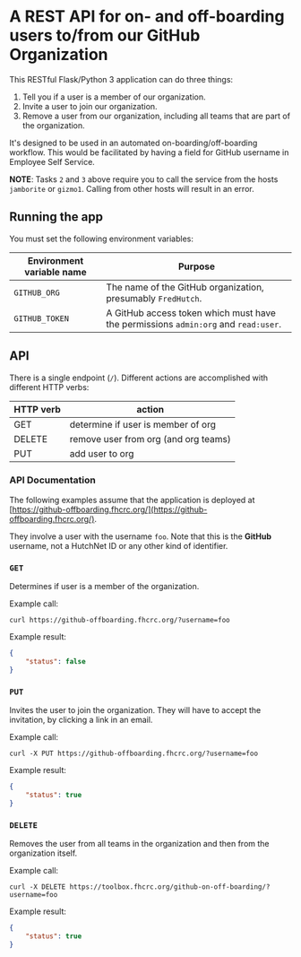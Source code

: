 # A REST API for on- and off-boarding users to/from our GitHub Organization

This RESTful Flask/Python 3 application can do three things:

1. Tell you if a user is a member of our organization.
2. Invite a user to join our organization.
3. Remove a user from our organization, including all teams that
   are part of the organization.

It's designed to be used in an automated on-boarding/off-boarding workflow.
This would be facilitated by having a field for GitHub username in
Employee Self Service.

**NOTE**: Tasks `2` and `3` above require you to call the service from
the hosts `jamborite` or `gizmo1`. Calling from other hosts will result in an error.

## Running the app

You must set the following environment variables:

Environment variable name | Purpose
------------------------- | -------
`GITHUB_ORG`              | The name of the GitHub organization, presumably `FredHutch`.
`GITHUB_TOKEN`            | A GitHub access token which must have the permissions `admin:org` and `read:user`.

## API

There is a single endpoint (`/`). Different actions are accomplished with
different HTTP verbs:


HTTP verb    |   action
------------ | ----------------
GET          |  determine if user is member of org
DELETE       |  remove user from org (and org teams)
PUT          |  add user to org


### API Documentation

The following examples assume that the application is deployed
at [https://github-offboarding.fhcrc.org/](https://github-offboarding.fhcrc.org/).

They involve a user with the username `foo`. Note that this is the **GitHub**
username, not a HutchNet ID or any other kind of identifier.

### `GET`

Determines if user is a member of the organization.

Example call:

```
curl https://github-offboarding.fhcrc.org/?username=foo
```

Example result:

```json
{
    "status": false
}
```

### `PUT`

Invites the user to join the organization. They will have to accept the
invitation, by clicking a link in an email.

Example call:

```
curl -X PUT https://github-offboarding.fhcrc.org/?username=foo
```

Example result:

```json
{
    "status": true
}
```

### `DELETE`

Removes the user from all teams in the organization and then from the organization
itself.

Example call:


```
curl -X DELETE https://toolbox.fhcrc.org/github-on-off-boarding/?username=foo
```

Example result:

```json
{
    "status": true
}
```
